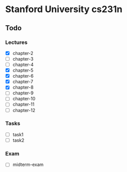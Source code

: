 # Stanford University cs231n

## Todo

### Lectures
- [x] chapter-2 
- [ ] chapter-3 
- [ ] chapter-4
- [x] chapter-5 
- [x] chapter-6 
- [x] chapter-7 
- [x] chapter-8 
- [ ] chapter-9 
- [ ] chapter-10
- [ ] chapter-11
- [ ] chapter-12

### Tasks
- [ ] task1
- [ ] task2

### Exam
- [ ] midterm-exam
